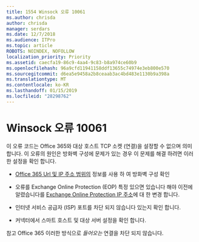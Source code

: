 ```yaml
---
title: 1554 Winsock 오류 10061
ms.author: chrisda
author: chrisda
manager: serdars
ms.date: 12/7/2018
ms.audience: ITPro
ms.topic: article
ROBOTS: NOINDEX, NOFOLLOW
localization_priority: Priority
ms.assetid: caecfa19-86c9-4aa4-9c83-b8a974ce60b9
ms.openlocfilehash: 96a9cfd11941158ddf13655c74974e3eb800e570
ms.sourcegitcommit: d6ea5e9458a2b8ceaab3ac4bd483e1130b9a398a
ms.translationtype: MT
ms.contentlocale: ko-KR
ms.lasthandoff: 01/15/2019
ms.locfileid: "28298762"
---
```

# <a name="winsock-error-10061"></a>Winsock 오류 10061

이 오류 코드는 Office 365와 대상 호스트 TCP 소켓 (연결)을 설정할 수 없으며 의미 합니다. 이 오류의 원인은 방화벽 구성에 문제가 있는 경우 이 문제를 해결 하려면 이러한 설정을 확인 합니다.
  
- [Office 365 Url 및 IP 주소 범위의](https://docs.microsoft.com/office365/enterprise/urls-and-ip-address-ranges) 정보를 사용 하 여 방화벽 구성 확인
    
- 오류를 Exchange Online Protection (EOP) 특정 있으면 있습니다 해야 이전에 알렸습니다를 [Exchange Online Protection IP 주소](https://docs.microsoft.com/office365/SecurityCompliance/eop/exchange-online-protection-ip-addresses)에 대 한 변경 합니다.
    
- 인터넷 서비스 공급자 (ISP) 포트를 차단 되지 않습니다 있는지 확인 합니다.
    
- 커넥터에서 스마트 호스트 및 대상 서버 설정을 확인 합니다.
    
참고 Office 365 이러한 방식으로 *들어오는* 연결을 차단 되지 않습니다. 
  

